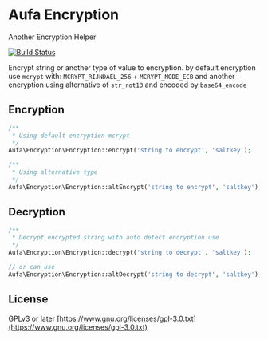 # Aufa Encryption
Another Encryption Helper

[![Build Status](https://travis-ci.org/aufa/Encryption.svg?branch=master)](https://travis-ci.org/aufa/Encryption)

Encrypt string or another type of value to encryption.
by default encryption use `mcrypt` with:
`MCRYPT_RIJNDAEL_256` + `MCRYPT_MODE_ECB`
and another encryption using alternative of `str_rot13` and encoded by `base64_encode`

## Encryption

```php
/**
 * Using default encryption mcrypt
 */
Aufa\Encryption\Encryption::encrypt('string to encrypt', 'saltkey');

/**
 * Using alternative type
 */
Aufa\Encryption\Encryption::altEncrypt('string to encrypt', 'saltkey');
```

## Decryption

```php
/**
 * Decrypt encrypted string with auto detect encryption use
 */
Aufa\Encryption\Encryption::decrypt('string to decrypt', 'saltkey');

// or can use
Aufa\Encryption\Encryption::altDecrypt('string to decrypt', 'saltkey');
```

## License

GPLv3 or later [https://www.gnu.org/licenses/gpl-3.0.txt](https://www.gnu.org/licenses/gpl-3.0.txt)
